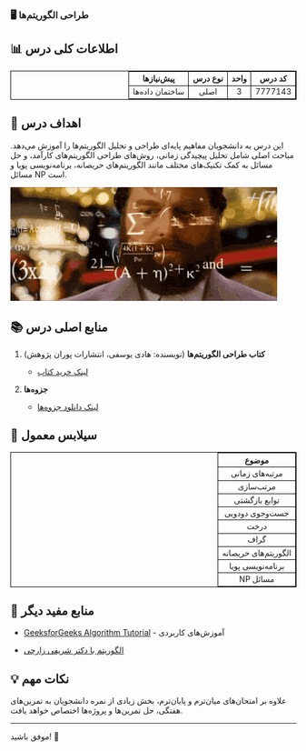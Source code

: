 ### 🖥️ طراحی الگوریتم‌ها

## 📊 اطلاعات کلی درس
<table dir="rtl" style="width:100%; text-align:center; border:1px solid black; border-collapse:collapse;">
<tr>
  <th style="border:1px solid black;">کد درس</th>
  <th style="border:1px solid black;">واحد</th>
  <th style="border:1px solid black;">نوع درس</th>
  <th style="border:1px solid black;">پیش‌نیازها</th>
</tr>
<tr>
  <td style="border:1px solid black;">7777143</td>
  <td style="border:1px solid black;">3</td>
  <td style="border:1px solid black;">اصلی</td>
  <td style="border:1px solid black;">ساختمان داده‌ها</td>
</tr>
</table>

## 🎯 اهداف درس
این درس به دانشجویان مفاهیم پایه‌ای طراحی و تحلیل الگوریتم‌ها را آموزش می‌دهد. مباحث اصلی شامل تحلیل پیچیدگی زمانی، روش‌های طراحی الگوریتم‌های کارآمد، و حل مسائل به کمک تکنیک‌های مختلف مانند الگوریتم‌های حریصانه، برنامه‌نویسی پویا و مسائل NP است.

![gif](./تصاویر/200.gif)

## 📚 منابع اصلی درس
1. **کتاب طراحی الگوریتم‌ها** (نویسنده: هادی یوسفی، انتشارات پوران پژوهش)  
   - [لینک خرید کتاب](https://pouran.net/product/%D8%B7%D8%B1%D8%A7%D8%AD%DB%8C-%D8%A7%D9%84%DA%AF%D9%88%D8%B1%DB%8C%D8%AA%D9%85-%D9%87%D8%A7%D8%AF%DB%8C-%DB%8C%D9%88%D8%B3%D9%81%DB%8C/)

2. **جزوه‌ها**
   - [لینک دانلود جزوه‌ها](https://drive.google.com/drive/folders/1jPysV403KXMAXyXZf8hgJY0_g_8Gu61C?usp=drive_link)

## 📅 سیلابس معمول
<table dir="rtl" style="width:100%; text-align:center; border:1px solid black; border-collapse:collapse;">
<tr>
  <th style="border:1px solid black;">موضوع</th>
</tr>
<tr>
  <td style="border:1px solid black;">مرتبه‌های زمانی</td>
</tr>
<tr>
  <td style="border:1px solid black;">مرتب‌سازی</td>
</tr>
<tr>
  <td style="border:1px solid black;">توابع بازگشتی</td>
</tr>
<tr>
  <td style="border:1px solid black;">جست‌وجوی دودویی</td>
</tr>
<tr>
  <td style="border:1px solid black;">درخت</td>
</tr>
<tr>
  <td style="border:1px solid black;">گراف</td>
</tr>
<tr>
  <td style="border:1px solid black;">الگوریتم‌های حریصانه</td>
</tr>
<tr>
  <td style="border:1px solid black;">برنامه‌نویسی پویا</td>
</tr>
<tr>
  <td style="border:1px solid black;">مسائل NP</td>
</tr>
</table>


## 🔗 منابع مفید دیگر
- [GeeksforGeeks Algorithm Tutorial](https://www.geeksforgeeks.org/fundamentals-of-algorithms/) - آموزش‌های کاربردی

- [الگوریتم با دکتر شریفی زارچی](https://ocw.sharif.ir/course/id/267/%D8%A2%D9%85%D9%88%D8%B2%D8%B4-%D8%B7%D8%B1%D8%A7%D8%AD%DB%8C-%D8%A7%D9%84%DA%AF%D9%88%D8%B1%DB%8C%D8%AA%D9%85-%D9%87%D8%A7)

## 💡 نکات مهم
علاوه بر امتحان‌های میان‌ترم و پایان‌ترم، بخش زیادی از نمره دانشجویان به تمرین‌های هفتگی، حل تمرین‌ها و پروژه‌ها اختصاص خواهد یافت.


---

 موفق باشید! 🚀
